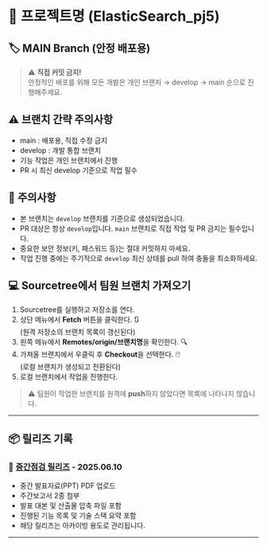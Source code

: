 # 🚀 프로젝트명 (ElasticSearch_pj5)

## 🏷️ MAIN Branch (안정 배포용)

> ⚠️ **직접 커밋 금지!**  
> 안정적인 배포를 위해 모든 개발은 개인 브랜치 → develop → main 순으로 진행해주세요.

## ⚠️ 브랜치 간략 주의사항
- main : 배포용, 직접 수정 금지  
- develop : 개발 통합 브랜치  
- 기능 작업은 개인 브랜치에서 진행  
- PR 시 최신 develop 기준으로 작업 필수

## 📎 주의사항
- 본 브랜치는 `develop` 브랜치를 기준으로 생성되었습니다.
- PR 대상은 항상 `develop`입니다. `main` 브랜치로 직접 작업 및 PR 금지는 필수입니다.
- 중요한 보안 정보(키, 패스워드 등)는 절대 커밋하지 마세요.
- 작업 진행 중에는 주기적으로 `develop` 최신 상태를 pull 하여 충돌을 최소화하세요.

## 💻 Sourcetree에서 팀원 브랜치 가져오기

1. Sourcetree를 실행하고 저장소를 연다.
2. 상단 메뉴에서 **Fetch** 버튼을 클릭한다. 🔃  
   (원격 저장소의 브랜치 목록이 갱신된다)
3. 왼쪽 메뉴에서 **Remotes/origin/브랜치명**을 확인한다. 🔍
4. 가져올 브랜치에서 우클릭 후 **Checkout**을 선택한다. 🖱️  
   (로컬 브랜치가 생성되고 전환된다)
5. 로컬 브랜치에서 작업을 진행한다.

> ⚠️ 팀원이 작업한 브랜치를 원격에 **push**하지 않았다면 목록에 나타나지 않습니다.

---

## 📦 릴리즈 기록

### 📌 [중간점검 릴리즈](https://github.com/yuriuser126/ElasticSearch_pj5/releases) - 2025.06.10

- 중간 발표자료(PPT) PDF 업로드  
- 주간보고서 2종 첨부  
- 발표 대본 및 산출물 압축 파일 포함  
- 진행된 기능 목록 및 기술 스택 요약 포함  
- 해당 릴리즈는 아카이빙 용도로 관리됩니다.

---


